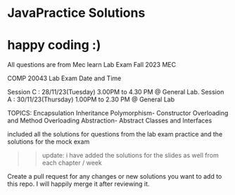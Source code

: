 # JavaPractice Solutions
# happy coding :)

All questions are from Mec learn
Lab Exam Fall 2023 MEC 

COMP 20043 Lab Exam Date and Time

Session C : 28/11/23(Tuesday)  3.00PM to 4.30 PM @ General Lab.
Session A : 30/11/23(Thursday) 1.00PM to 2.30 PM @ General Lab

TOPICS: 
Encapsulation 
Inheritance 
Polymorphism- Constructor Overloading and Method Overloading
Abstraction- Abstract Classes and Interfaces

included all the solutions for questions from the lab exam practice and the solutions for the mock exam 


>> update: i have added the solutions for the slides as well from each chapter / week

 Create a pull request for any changes or new solutions you want to add to this repo. I will happily merge it after reviewing it.


